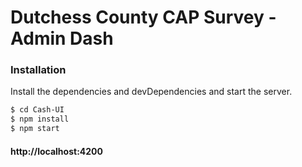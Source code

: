 # Dutchess County CAP Survey - Admin Dash

### Installation
Install the dependencies and devDependencies and start the server.

```sh
$ cd Cash-UI
$ npm install
$ npm start
```

#### http://localhost:4200
